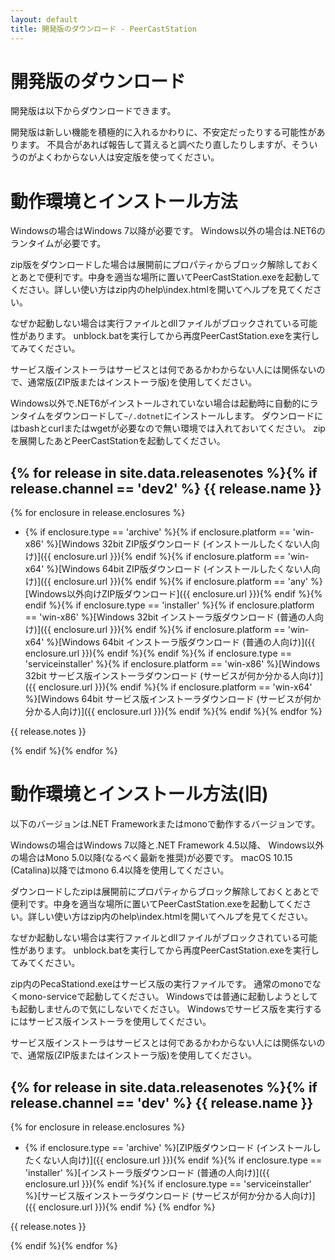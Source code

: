 ```yaml
---
layout: default
title: 開発版のダウンロード - PeerCastStation
---
```


開発版のダウンロード
====================
開発版は以下からダウンロードできます。

開発版は新しい機能を積極的に入れるかわりに、不安定だったりする可能性があります。
不具合があれば報告して貰えると調べたり直したりしますが、そういうのがよくわからない人は安定版を使ってください。

動作環境とインストール方法
==========================
Windowsの場合はWindows 7以降が必要です。
Windows以外の場合は.NET6のランタイムが必要です。

zip版をダウンロードした場合は展開前にプロパティからブロック解除しておくとあとで便利です。中身を適当な場所に置いてPeerCastStation.exeを起動してください。詳しい使い方はzip内のhelp\\index.htmlを開いてヘルプを見てください。

なぜか起動しない場合は実行ファイルとdllファイルがブロックされている可能性があります。
unblock.batを実行してから再度PeerCastStation.exeを実行してみてください。

サービス版インストーラはサービスとは何であるかわからない人には関係ないので、通常版(ZIP版またはインストーラ版)を使用してください。

Windows以外で.NET6がインストールされていない場合は起動時に自動的にランタイムをダウンロードして`~/.dotnet`にインストールします。
ダウンロードにはbashとcurlまたはwgetが必要なので無い環境では入れておいてください。
zipを展開したあとPeerCastStationを起動してください。

{% for release in site.data.releasenotes %}{% if release.channel == 'dev2' %}
{{ release.name }}
------------------
{% for enclosure in release.enclosures  %}
* {% if enclosure.type == 'archive' %}{% if enclosure.platform == 'win-x86' %}[Windows 32bit ZIP版ダウンロード (インストールしたくない人向け)]({{ enclosure.url }}){% endif %}{% if enclosure.platform == 'win-x64' %}[Windows 64bit ZIP版ダウンロード (インストールしたくない人向け)]({{ enclosure.url }}){% endif %}{% if enclosure.platform == 'any' %}[Windows以外向けZIP版ダウンロード]({{ enclosure.url }}){% endif %}{% endif %}{% if enclosure.type == 'installer' %}{% if enclosure.platform == 'win-x86' %}[Windows 32bit インストーラ版ダウンロード (普通の人向け)]({{ enclosure.url }}){% endif %}{% if enclosure.platform == 'win-x64' %}[Windows 64bit インストーラ版ダウンロード (普通の人向け)]({{ enclosure.url }}){% endif %}{% endif %}{% if enclosure.type == 'serviceinstaller' %}{% if enclosure.platform == 'win-x86' %}[Windows 32bit サービス版インストーラダウンロード (サービスが何か分かる人向け)]({{ enclosure.url }}){% endif %}{% if enclosure.platform == 'win-x64' %}[Windows 64bit サービス版インストーラダウンロード (サービスが何か分かる人向け)]({{ enclosure.url }}){% endif %}{% endif %}{% endfor %} 

{{ release.notes }}

{% endif %}{% endfor %}

動作環境とインストール方法(旧)
==========================
以下のバージョンは.NET Frameworkまたはmonoで動作するバージョンです。

Windowsの場合はWindows 7以降と.NET Framework 4.5以降、
Windows以外の場合はMono 5.0以降(なるべく最新を推奨)が必要です。
macOS 10.15 (Catalina)以降ではmono 6.4以降を使用してください。

ダウンロードしたzipは展開前にプロパティからブロック解除しておくとあとで便利です。中身を適当な場所に置いてPeerCastStation.exeを起動してください。詳しい使い方はzip内のhelp\\index.htmlを開いてヘルプを見てください。

なぜか起動しない場合は実行ファイルとdllファイルがブロックされている可能性があります。
unblock.batを実行してから再度PeerCastStation.exeを実行してみてください。

zip内のPecaStationd.exeはサービス版の実行ファイルです。
通常のmonoでなくmono-serviceで起動してください。
Windowsでは普通に起動しようとしても起動しませんので気にしないでください。
Windowsでサービス版を実行するにはサービス版インストーラを使用してください。

サービス版インストーラはサービスとは何であるかわからない人には関係ないので、通常版(ZIP版またはインストーラ版)を使用してください。

{% for release in site.data.releasenotes %}{% if release.channel == 'dev' %}
{{ release.name }}
------------------
{% for enclosure in release.enclosures  %}
* {% if enclosure.type == 'archive' %}[ZIP版ダウンロード (インストールしたくない人向け)]({{ enclosure.url }}){% endif %}{% if enclosure.type == 'installer' %}[インストーラ版ダウンロード (普通の人向け)]({{ enclosure.url }}){% endif %}{% if enclosure.type == 'serviceinstaller' %}[サービス版インストーラダウンロード (サービスが何か分かる人向け)]({{ enclosure.url }}){% endif %} {% endfor %} 

{{ release.notes }}

{% endif %}{% endfor %}

